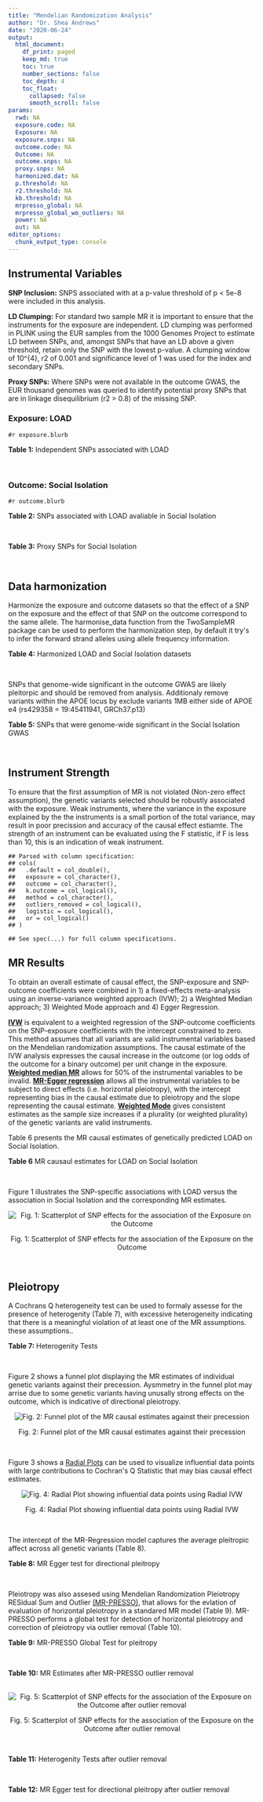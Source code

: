 ```yaml
---
title: "Mendelian Randomization Analysis"
author: "Dr. Shea Andrews"
date: "2020-06-24"
output:
  html_document:
    df_print: paged
    keep_md: true
    toc: true
    number_sections: false
    toc_depth: 4
    toc_float:
      collapsed: false
      smooth_scroll: false
params:
  rwd: NA
  exposure.code: NA
  Exposure: NA
  exposure.snps: NA
  outcome.code: NA
  Outcome: NA
  outcome.snps: NA
  proxy.snps: NA
  harmonized.dat: NA
  p.threshold: NA
  r2.threshold: NA
  kb.threshold: NA
  mrpresso_global: NA
  mrpresso_global_wo_outliers: NA
  power: NA
  out: NA
editor_options:
  chunk_output_type: console
---
```







## Instrumental Variables
**SNP Inclusion:** SNPS associated with at a p-value threshold of p < 5e-8 were included in this analysis.
<br>

**LD Clumping:** For standard two sample MR it is important to ensure that the instruments for the exposure are independent. LD clumping was performed in PLINK using the EUR samples from the 1000 Genomes Project to estimate LD between SNPs, and, amongst SNPs that have an LD above a given threshold, retain only the SNP with the lowest p-value. A clumping window of 10^{4}, r2 of 0.001 and significance level of 1 was used for the index and secondary SNPs.
<br>

**Proxy SNPs:** Where SNPs were not available in the outcome GWAS, the EUR thousand genomes was queried to identify potential proxy SNPs that are in linkage disequilibrium (r2 > 0.8) of the missing SNP.
<br>

### Exposure: LOAD
`#r exposure.blurb`
<br>

**Table 1:** Independent SNPs associated with LOAD
<div data-pagedtable="false">
  <script data-pagedtable-source type="application/json">
{"columns":[{"label":["SNP"],"name":[1],"type":["chr"],"align":["left"]},{"label":["CHROM"],"name":[2],"type":["dbl"],"align":["right"]},{"label":["POS"],"name":[3],"type":["dbl"],"align":["right"]},{"label":["REF"],"name":[4],"type":["chr"],"align":["left"]},{"label":["ALT"],"name":[5],"type":["chr"],"align":["left"]},{"label":["AF"],"name":[6],"type":["dbl"],"align":["right"]},{"label":["BETA"],"name":[7],"type":["dbl"],"align":["right"]},{"label":["SE"],"name":[8],"type":["dbl"],"align":["right"]},{"label":["Z"],"name":[9],"type":["dbl"],"align":["right"]},{"label":["P"],"name":[10],"type":["dbl"],"align":["right"]},{"label":["N"],"name":[11],"type":["dbl"],"align":["right"]},{"label":["TRAIT"],"name":[12],"type":["chr"],"align":["left"]}],"data":[{"1":"rs679515","2":"1","3":"207750568","4":"T","5":"C","6":"0.8126","7":"-0.1508","8":"0.0183","9":"-8.240440","10":"1.555000e-16","11":"63926","12":"LOAD"},{"1":"rs6733839","2":"2","3":"127892810","4":"C","5":"T","6":"0.4067","7":"0.1693","8":"0.0154","9":"10.993506","10":"4.022000e-28","11":"63926","12":"LOAD"},{"1":"rs34665982","2":"6","3":"32560306","4":"T","5":"C","6":"0.5213","7":"-0.0967","8":"0.0166","9":"-5.825300","10":"5.798000e-09","11":"63926","12":"LOAD"},{"1":"rs114812713","2":"6","3":"41034000","4":"G","5":"C","6":"0.0301","7":"0.2980","8":"0.0431","9":"6.914153","10":"4.467000e-12","11":"63926","12":"LOAD"},{"1":"rs1385742","2":"6","3":"47595155","4":"A","5":"T","6":"0.6344","7":"-0.0876","8":"0.0157","9":"-5.579620","10":"2.232000e-08","11":"63926","12":"LOAD"},{"1":"rs11767557","2":"7","3":"143109139","4":"T","5":"C","6":"0.1968","7":"-0.1028","8":"0.0182","9":"-5.648350","10":"1.561000e-08","11":"63926","12":"LOAD"},{"1":"rs73223431","2":"8","3":"27219987","4":"C","5":"T","6":"0.3669","7":"0.0936","8":"0.0153","9":"6.117647","10":"8.342000e-10","11":"63926","12":"LOAD"},{"1":"rs867230","2":"8","3":"27468503","4":"C","5":"A","6":"0.6029","7":"0.1333","8":"0.0158","9":"8.436709","10":"3.492000e-17","11":"63926","12":"LOAD"},{"1":"rs12416487","2":"10","3":"11721057","4":"A","5":"T","6":"0.6519","7":"0.0850","8":"0.0154","9":"5.519480","10":"3.417000e-08","11":"63926","12":"LOAD"},{"1":"rs3740688","2":"11","3":"47380340","4":"G","5":"T","6":"0.5524","7":"0.0935","8":"0.0144","9":"6.493056","10":"9.702000e-11","11":"63926","12":"LOAD"},{"1":"rs1582763","2":"11","3":"60021948","4":"G","5":"A","6":"0.3729","7":"-0.1232","8":"0.0149","9":"-8.268456","10":"1.186000e-16","11":"63926","12":"LOAD"},{"1":"rs3851179","2":"11","3":"85868640","4":"T","5":"C","6":"0.6410","7":"0.1198","8":"0.0148","9":"8.094590","10":"5.809000e-16","11":"63926","12":"LOAD"},{"1":"rs11218343","2":"11","3":"121435587","4":"T","5":"C","6":"0.0401","7":"-0.2053","8":"0.0369","9":"-5.563690","10":"2.633000e-08","11":"63926","12":"LOAD"},{"1":"rs12590654","2":"14","3":"92938855","4":"G","5":"A","6":"0.3353","7":"-0.0906","8":"0.0157","9":"-5.770701","10":"8.729000e-09","11":"63926","12":"LOAD"},{"1":"rs12151021","2":"19","3":"1050874","4":"A","5":"G","6":"0.6753","7":"-0.1071","8":"0.0169","9":"-6.337280","10":"2.562000e-10","11":"63926","12":"LOAD"},{"1":"rs111358663","2":"19","3":"45196958","4":"T","5":"A","6":"0.0111","7":"-0.5369","8":"0.0795","9":"-6.753459","10":"1.436000e-11","11":"63926","12":"LOAD"},{"1":"rs4803765","2":"19","3":"45358448","4":"C","5":"T","6":"0.0243","7":"0.7165","8":"0.0610","9":"11.745902","10":"7.131000e-32","11":"63926","12":"LOAD"},{"1":"rs12972156","2":"19","3":"45387459","4":"C","5":"G","6":"0.2027","7":"0.9653","8":"0.0189","9":"51.074100","10":"2.225074e-308","11":"63926","12":"LOAD"},{"1":"rs117310449","2":"19","3":"45393516","4":"C","5":"T","6":"0.0130","7":"0.9879","8":"0.0691","9":"14.296671","10":"2.275000e-46","11":"63926","12":"LOAD"},{"1":"rs73033507","2":"19","3":"45431403","4":"C","5":"T","6":"0.0239","7":"-0.3620","8":"0.0657","9":"-5.509893","10":"3.646000e-08","11":"63926","12":"LOAD"},{"1":"rs114533385","2":"19","3":"45436753","4":"C","5":"T","6":"0.0210","7":"0.8281","8":"0.0661","9":"12.527988","10":"5.434000e-36","11":"63926","12":"LOAD"},{"1":"rs139995984","2":"19","3":"45574482","4":"G","5":"C","6":"0.0155","7":"-0.5343","8":"0.0879","9":"-6.078498","10":"1.192000e-09","11":"63926","12":"LOAD"}],"options":{"columns":{"min":{},"max":[10]},"rows":{"min":[10],"max":[10]},"pages":{}}}
  </script>
</div>
<br>

### Outcome: Social Isolation
`#r outcome.blurb`
<br>

**Table 2:** SNPs associated with LOAD avaliable in Social Isolation
<div data-pagedtable="false">
  <script data-pagedtable-source type="application/json">
{"columns":[{"label":["SNP"],"name":[1],"type":["chr"],"align":["left"]},{"label":["CHROM"],"name":[2],"type":["dbl"],"align":["right"]},{"label":["POS"],"name":[3],"type":["dbl"],"align":["right"]},{"label":["REF"],"name":[4],"type":["chr"],"align":["left"]},{"label":["ALT"],"name":[5],"type":["chr"],"align":["left"]},{"label":["AF"],"name":[6],"type":["dbl"],"align":["right"]},{"label":["BETA"],"name":[7],"type":["dbl"],"align":["right"]},{"label":["SE"],"name":[8],"type":["dbl"],"align":["right"]},{"label":["Z"],"name":[9],"type":["dbl"],"align":["right"]},{"label":["P"],"name":[10],"type":["dbl"],"align":["right"]},{"label":["N"],"name":[11],"type":["dbl"],"align":["right"]},{"label":["TRAIT"],"name":[12],"type":["chr"],"align":["left"]}],"data":[{"1":"rs679515","2":"1","3":"207750568","4":"T","5":"C","6":"0.822636","7":"-0.00027548","8":"0.00268141","9":"-0.102738","10":"0.91817077","11":"452302","12":"Social_Isolation"},{"1":"rs6733839","2":"2","3":"127892810","4":"C","5":"T","6":"0.391079","7":"0.00096754","8":"0.00209888","9":"0.460981","10":"0.64481208","11":"452302","12":"Social_Isolation"},{"1":"rs34665982","2":"NA","3":"NA","4":"NA","5":"NA","6":"NA","7":"NA","8":"NA","9":"NA","10":"NA","11":"NA","12":"NA"},{"1":"rs114812713","2":"6","3":"41034000","4":"G","5":"C","6":"0.026600","7":"-0.00657729","8":"0.00636523","9":"-1.033320","10":"0.30145621","11":"452302","12":"Social_Isolation"},{"1":"rs1385742","2":"6","3":"47595155","4":"A","5":"T","6":"0.646838","7":"-0.00240520","8":"0.00214297","9":"-1.122370","10":"0.26170657","11":"452302","12":"Social_Isolation"},{"1":"rs11767557","2":"7","3":"143109139","4":"T","5":"C","6":"0.213882","7":"0.00243225","8":"0.00249787","9":"0.973730","10":"0.33019068","11":"452302","12":"Social_Isolation"},{"1":"rs73223431","2":"8","3":"27219987","4":"C","5":"T","6":"0.366301","7":"-0.00062303","8":"0.00212589","9":"-0.293068","10":"0.76947052","11":"452302","12":"Social_Isolation"},{"1":"rs867230","2":"8","3":"27468503","4":"C","5":"A","6":"0.586984","7":"-0.00261719","8":"0.00208019","9":"-1.258150","10":"0.20833906","11":"452302","12":"Social_Isolation"},{"1":"rs12416487","2":"10","3":"11721057","4":"A","5":"T","6":"0.656695","7":"-0.00343914","8":"0.00215714","9":"-1.594300","10":"0.11086794","11":"452302","12":"Social_Isolation"},{"1":"rs3740688","2":"11","3":"47380340","4":"G","5":"T","6":"0.544818","7":"0.00804757","8":"0.00205675","9":"3.912750","10":"0.00009125","11":"452302","12":"Social_Isolation"},{"1":"rs1582763","2":"11","3":"60021948","4":"G","5":"A","6":"0.380114","7":"0.00078686","8":"0.00211002","9":"0.372915","10":"0.70921192","11":"452302","12":"Social_Isolation"},{"1":"rs3851179","2":"11","3":"85868640","4":"T","5":"C","6":"0.628764","7":"-0.00204719","8":"0.00211998","9":"-0.965666","10":"0.33421118","11":"452302","12":"Social_Isolation"},{"1":"rs11218343","2":"11","3":"121435587","4":"T","5":"C","6":"0.037070","7":"0.00173279","8":"0.00542115","9":"0.319635","10":"0.74924518","11":"452302","12":"Social_Isolation"},{"1":"rs12590654","2":"14","3":"92938855","4":"G","5":"A","6":"0.339776","7":"-0.00223486","8":"0.00216251","9":"-1.033460","10":"0.30138992","11":"452302","12":"Social_Isolation"},{"1":"rs12151021","2":"19","3":"1050874","4":"A","5":"G","6":"0.674199","7":"0.00318801","8":"0.00218540","9":"1.458780","10":"0.14462556","11":"452302","12":"Social_Isolation"},{"1":"rs111358663","2":"19","3":"45196958","4":"T","5":"A","6":"0.015690","7":"0.01316460","8":"0.00824182","9":"1.597290","10":"0.11020160","11":"452302","12":"Social_Isolation"},{"1":"rs4803765","2":"NA","3":"NA","4":"NA","5":"NA","6":"NA","7":"NA","8":"NA","9":"NA","10":"NA","11":"NA","12":"NA"},{"1":"rs12972156","2":"19","3":"45387459","4":"C","5":"G","6":"0.148476","7":"0.00115936","8":"0.00288054","9":"0.402481","10":"0.68733025","11":"452302","12":"Social_Isolation"},{"1":"rs117310449","2":"19","3":"45393516","4":"C","5":"T","6":"0.012059","7":"0.00663367","8":"0.00938381","9":"0.706927","10":"0.47961166","11":"452302","12":"Social_Isolation"},{"1":"rs73033507","2":"19","3":"45431403","4":"C","5":"T","6":"0.038443","7":"-0.01303930","8":"0.00532726","9":"-2.447650","10":"0.01437922","11":"452302","12":"Social_Isolation"},{"1":"rs114533385","2":"19","3":"45436753","4":"C","5":"T","6":"0.011168","7":"0.00460969","8":"0.00974656","9":"0.472956","10":"0.63624466","11":"452302","12":"Social_Isolation"},{"1":"rs139995984","2":"19","3":"45574482","4":"G","5":"C","6":"0.013403","7":"0.00382230","8":"0.00890696","9":"0.429136","10":"0.66782432","11":"452302","12":"Social_Isolation"}],"options":{"columns":{"min":{},"max":[10]},"rows":{"min":[10],"max":[10]},"pages":{}}}
  </script>
</div>
<br>

**Table 3:** Proxy SNPs for Social Isolation
<div data-pagedtable="false">
  <script data-pagedtable-source type="application/json">
{"columns":[{"label":["proxy.outcome"],"name":[1],"type":["lgl"],"align":["right"]},{"label":["target_snp"],"name":[2],"type":["chr"],"align":["left"]},{"label":["proxy_snp"],"name":[3],"type":["lgl"],"align":["right"]},{"label":["ld.r2"],"name":[4],"type":["lgl"],"align":["right"]},{"label":["Dprime"],"name":[5],"type":["lgl"],"align":["right"]},{"label":["ref.proxy"],"name":[6],"type":["lgl"],"align":["right"]},{"label":["alt.proxy"],"name":[7],"type":["lgl"],"align":["right"]},{"label":["CHROM"],"name":[8],"type":["lgl"],"align":["right"]},{"label":["POS"],"name":[9],"type":["lgl"],"align":["right"]},{"label":["ALT.proxy"],"name":[10],"type":["lgl"],"align":["right"]},{"label":["REF.proxy"],"name":[11],"type":["lgl"],"align":["right"]},{"label":["AF"],"name":[12],"type":["lgl"],"align":["right"]},{"label":["BETA"],"name":[13],"type":["lgl"],"align":["right"]},{"label":["SE"],"name":[14],"type":["lgl"],"align":["right"]},{"label":["P"],"name":[15],"type":["lgl"],"align":["right"]},{"label":["N"],"name":[16],"type":["lgl"],"align":["right"]},{"label":["ref"],"name":[17],"type":["lgl"],"align":["right"]},{"label":["alt"],"name":[18],"type":["lgl"],"align":["right"]},{"label":["ALT"],"name":[19],"type":["lgl"],"align":["right"]},{"label":["REF"],"name":[20],"type":["lgl"],"align":["right"]},{"label":["PHASE"],"name":[21],"type":["lgl"],"align":["right"]}],"data":[{"1":"NA","2":"rs34665982","3":"NA","4":"NA","5":"NA","6":"NA","7":"NA","8":"NA","9":"NA","10":"NA","11":"NA","12":"NA","13":"NA","14":"NA","15":"NA","16":"NA","17":"NA","18":"NA","19":"NA","20":"NA","21":"NA"},{"1":"NA","2":"rs4803765","3":"NA","4":"NA","5":"NA","6":"NA","7":"NA","8":"NA","9":"NA","10":"NA","11":"NA","12":"NA","13":"NA","14":"NA","15":"NA","16":"NA","17":"NA","18":"NA","19":"NA","20":"NA","21":"NA"}],"options":{"columns":{"min":{},"max":[10]},"rows":{"min":[10],"max":[10]},"pages":{}}}
  </script>
</div>
<br>

## Data harmonization
Harmonize the exposure and outcome datasets so that the effect of a SNP on the exposure and the effect of that SNP on the outcome correspond to the same allele. The harmonise_data function from the TwoSampleMR package can be used to perform the harmonization step, by default it try's to infer the forward strand alleles using allele frequency information.
<br>

**Table 4:** Harmonized LOAD and Social Isolation datasets
<div data-pagedtable="false">
  <script data-pagedtable-source type="application/json">
{"columns":[{"label":["SNP"],"name":[1],"type":["chr"],"align":["left"]},{"label":["effect_allele.exposure"],"name":[2],"type":["chr"],"align":["left"]},{"label":["other_allele.exposure"],"name":[3],"type":["chr"],"align":["left"]},{"label":["effect_allele.outcome"],"name":[4],"type":["chr"],"align":["left"]},{"label":["other_allele.outcome"],"name":[5],"type":["chr"],"align":["left"]},{"label":["beta.exposure"],"name":[6],"type":["dbl"],"align":["right"]},{"label":["beta.outcome"],"name":[7],"type":["dbl"],"align":["right"]},{"label":["eaf.exposure"],"name":[8],"type":["dbl"],"align":["right"]},{"label":["eaf.outcome"],"name":[9],"type":["dbl"],"align":["right"]},{"label":["remove"],"name":[10],"type":["lgl"],"align":["right"]},{"label":["palindromic"],"name":[11],"type":["lgl"],"align":["right"]},{"label":["ambiguous"],"name":[12],"type":["lgl"],"align":["right"]},{"label":["id.outcome"],"name":[13],"type":["chr"],"align":["left"]},{"label":["chr.outcome"],"name":[14],"type":["dbl"],"align":["right"]},{"label":["pos.outcome"],"name":[15],"type":["dbl"],"align":["right"]},{"label":["se.outcome"],"name":[16],"type":["dbl"],"align":["right"]},{"label":["z.outcome"],"name":[17],"type":["dbl"],"align":["right"]},{"label":["pval.outcome"],"name":[18],"type":["dbl"],"align":["right"]},{"label":["samplesize.outcome"],"name":[19],"type":["dbl"],"align":["right"]},{"label":["outcome"],"name":[20],"type":["chr"],"align":["left"]},{"label":["mr_keep.outcome"],"name":[21],"type":["lgl"],"align":["right"]},{"label":["pval_origin.outcome"],"name":[22],"type":["chr"],"align":["left"]},{"label":["chr.exposure"],"name":[23],"type":["dbl"],"align":["right"]},{"label":["pos.exposure"],"name":[24],"type":["dbl"],"align":["right"]},{"label":["se.exposure"],"name":[25],"type":["dbl"],"align":["right"]},{"label":["z.exposure"],"name":[26],"type":["dbl"],"align":["right"]},{"label":["pval.exposure"],"name":[27],"type":["dbl"],"align":["right"]},{"label":["samplesize.exposure"],"name":[28],"type":["dbl"],"align":["right"]},{"label":["exposure"],"name":[29],"type":["chr"],"align":["left"]},{"label":["mr_keep.exposure"],"name":[30],"type":["lgl"],"align":["right"]},{"label":["pval_origin.exposure"],"name":[31],"type":["chr"],"align":["left"]},{"label":["id.exposure"],"name":[32],"type":["chr"],"align":["left"]},{"label":["action"],"name":[33],"type":["dbl"],"align":["right"]},{"label":["mr_keep"],"name":[34],"type":["lgl"],"align":["right"]},{"label":["pleitropy_keep"],"name":[35],"type":["lgl"],"align":["right"]},{"label":["pt"],"name":[36],"type":["dbl"],"align":["right"]},{"label":["mrpresso_RSSobs"],"name":[37],"type":["dbl"],"align":["right"]},{"label":["mrpresso_pval"],"name":[38],"type":["chr"],"align":["left"]},{"label":["mrpresso_keep"],"name":[39],"type":["lgl"],"align":["right"]}],"data":[{"1":"rs111358663","2":"A","3":"T","4":"A","5":"T","6":"-0.5369","7":"0.01316460","8":"0.0111","9":"0.015690","10":"FALSE","11":"TRUE","12":"FALSE","13":"eopwDm","14":"19","15":"45196958","16":"0.00824182","17":"1.597290","18":"0.11020160","19":"452302","20":"Day2018sociso","21":"TRUE","22":"reported","23":"19","24":"45196958","25":"0.0795","26":"-6.753459","27":"1.436e-11","28":"63926","29":"Kunkle2019load","30":"TRUE","31":"reported","32":"5FK6FN","33":"2","34":"TRUE","35":"FALSE","36":"5e-08","37":"NA","38":"NA","39":"NA"},{"1":"rs11218343","2":"C","3":"T","4":"C","5":"T","6":"-0.2053","7":"0.00173279","8":"0.0401","9":"0.037070","10":"FALSE","11":"FALSE","12":"FALSE","13":"eopwDm","14":"11","15":"121435587","16":"0.00542115","17":"0.319635","18":"0.74924518","19":"452302","20":"Day2018sociso","21":"TRUE","22":"reported","23":"11","24":"121435587","25":"0.0369","26":"-5.563690","27":"2.633e-08","28":"63926","29":"Kunkle2019load","30":"TRUE","31":"reported","32":"5FK6FN","33":"2","34":"TRUE","35":"TRUE","36":"5e-08","37":"1.580035e-06","38":"1","39":"TRUE"},{"1":"rs114533385","2":"T","3":"C","4":"T","5":"C","6":"0.8281","7":"0.00460969","8":"0.0210","9":"0.011168","10":"FALSE","11":"FALSE","12":"FALSE","13":"eopwDm","14":"19","15":"45436753","16":"0.00974656","17":"0.472956","18":"0.63624466","19":"452302","20":"Day2018sociso","21":"TRUE","22":"reported","23":"19","24":"45436753","25":"0.0661","26":"12.527988","27":"5.434e-36","28":"63926","29":"Kunkle2019load","30":"TRUE","31":"reported","32":"5FK6FN","33":"2","34":"TRUE","35":"FALSE","36":"5e-08","37":"NA","38":"NA","39":"NA"},{"1":"rs114812713","2":"C","3":"G","4":"C","5":"G","6":"0.2980","7":"-0.00657729","8":"0.0301","9":"0.026600","10":"FALSE","11":"TRUE","12":"FALSE","13":"eopwDm","14":"6","15":"41034000","16":"0.00636523","17":"-1.033320","18":"0.30145621","19":"452302","20":"Day2018sociso","21":"TRUE","22":"reported","23":"6","24":"41034000","25":"0.0431","26":"6.914153","27":"4.467e-12","28":"63926","29":"Kunkle2019load","30":"TRUE","31":"reported","32":"5FK6FN","33":"2","34":"TRUE","35":"TRUE","36":"5e-08","37":"3.821029e-05","38":"1","39":"TRUE"},{"1":"rs117310449","2":"T","3":"C","4":"T","5":"C","6":"0.9879","7":"0.00663367","8":"0.0130","9":"0.012059","10":"FALSE","11":"FALSE","12":"FALSE","13":"eopwDm","14":"19","15":"45393516","16":"0.00938381","17":"0.706927","18":"0.47961166","19":"452302","20":"Day2018sociso","21":"TRUE","22":"reported","23":"19","24":"45393516","25":"0.0691","26":"14.296671","27":"2.275e-46","28":"63926","29":"Kunkle2019load","30":"TRUE","31":"reported","32":"5FK6FN","33":"2","34":"TRUE","35":"FALSE","36":"5e-08","37":"NA","38":"NA","39":"NA"},{"1":"rs11767557","2":"C","3":"T","4":"C","5":"T","6":"-0.1028","7":"0.00243225","8":"0.1968","9":"0.213882","10":"FALSE","11":"FALSE","12":"FALSE","13":"eopwDm","14":"7","15":"143109139","16":"0.00249787","17":"0.973730","18":"0.33019068","19":"452302","20":"Day2018sociso","21":"TRUE","22":"reported","23":"7","24":"143109139","25":"0.0182","26":"-5.648350","27":"1.561e-08","28":"63926","29":"Kunkle2019load","30":"TRUE","31":"reported","32":"5FK6FN","33":"2","34":"TRUE","35":"TRUE","36":"5e-08","37":"5.168811e-06","38":"1","39":"TRUE"},{"1":"rs12151021","2":"G","3":"A","4":"G","5":"A","6":"-0.1071","7":"0.00318801","8":"0.6753","9":"0.674199","10":"FALSE","11":"FALSE","12":"FALSE","13":"eopwDm","14":"19","15":"1050874","16":"0.00218540","17":"1.458780","18":"0.14462556","19":"452302","20":"Day2018sociso","21":"TRUE","22":"reported","23":"19","24":"1050874","25":"0.0169","26":"-6.337280","27":"2.562e-10","28":"63926","29":"Kunkle2019load","30":"TRUE","31":"reported","32":"5FK6FN","33":"2","34":"TRUE","35":"TRUE","36":"5e-08","37":"9.711087e-06","38":"1","39":"TRUE"},{"1":"rs12416487","2":"T","3":"A","4":"T","5":"A","6":"0.0850","7":"-0.00343914","8":"0.6519","9":"0.656695","10":"FALSE","11":"TRUE","12":"FALSE","13":"eopwDm","14":"10","15":"11721057","16":"0.00215714","17":"-1.594300","18":"0.11086794","19":"452302","20":"Day2018sociso","21":"TRUE","22":"reported","23":"10","24":"11721057","25":"0.0154","26":"5.519480","27":"3.417e-08","28":"63926","29":"Kunkle2019load","30":"TRUE","31":"reported","32":"5FK6FN","33":"2","34":"TRUE","35":"TRUE","36":"5e-08","37":"1.130856e-05","38":"1","39":"TRUE"},{"1":"rs12590654","2":"A","3":"G","4":"A","5":"G","6":"-0.0906","7":"-0.00223486","8":"0.3353","9":"0.339776","10":"FALSE","11":"FALSE","12":"FALSE","13":"eopwDm","14":"14","15":"92938855","16":"0.00216251","17":"-1.033460","18":"0.30138992","19":"452302","20":"Day2018sociso","21":"TRUE","22":"reported","23":"14","24":"92938855","25":"0.0157","26":"-5.770701","27":"8.729e-09","28":"63926","29":"Kunkle2019load","30":"TRUE","31":"reported","32":"5FK6FN","33":"2","34":"TRUE","35":"TRUE","36":"5e-08","37":"6.701985e-06","38":"1","39":"TRUE"},{"1":"rs12972156","2":"G","3":"C","4":"G","5":"C","6":"0.9653","7":"0.00115936","8":"0.2027","9":"0.148476","10":"FALSE","11":"TRUE","12":"FALSE","13":"eopwDm","14":"19","15":"45387459","16":"0.00288054","17":"0.402481","18":"0.68733025","19":"452302","20":"Day2018sociso","21":"TRUE","22":"reported","23":"19","24":"45387459","25":"0.0189","26":"51.074100","27":"1.000e-200","28":"63926","29":"Kunkle2019load","30":"TRUE","31":"reported","32":"5FK6FN","33":"2","34":"TRUE","35":"FALSE","36":"5e-08","37":"NA","38":"NA","39":"NA"},{"1":"rs1385742","2":"T","3":"A","4":"T","5":"A","6":"-0.0876","7":"-0.00240520","8":"0.6344","9":"0.646838","10":"FALSE","11":"TRUE","12":"FALSE","13":"eopwDm","14":"6","15":"47595155","16":"0.00214297","17":"-1.122370","18":"0.26170657","19":"452302","20":"Day2018sociso","21":"TRUE","22":"reported","23":"6","24":"47595155","25":"0.0157","26":"-5.579620","27":"2.232e-08","28":"63926","29":"Kunkle2019load","30":"TRUE","31":"reported","32":"5FK6FN","33":"2","34":"TRUE","35":"TRUE","36":"5e-08","37":"7.579079e-06","38":"1","39":"TRUE"},{"1":"rs139995984","2":"C","3":"G","4":"C","5":"G","6":"-0.5343","7":"0.00382230","8":"0.0155","9":"0.013403","10":"FALSE","11":"TRUE","12":"FALSE","13":"eopwDm","14":"19","15":"45574482","16":"0.00890696","17":"0.429136","18":"0.66782432","19":"452302","20":"Day2018sociso","21":"TRUE","22":"reported","23":"19","24":"45574482","25":"0.0879","26":"-6.078498","27":"1.192e-09","28":"63926","29":"Kunkle2019load","30":"TRUE","31":"reported","32":"5FK6FN","33":"2","34":"TRUE","35":"FALSE","36":"5e-08","37":"NA","38":"NA","39":"NA"},{"1":"rs1582763","2":"A","3":"G","4":"A","5":"G","6":"-0.1232","7":"0.00078686","8":"0.3729","9":"0.380114","10":"FALSE","11":"FALSE","12":"FALSE","13":"eopwDm","14":"11","15":"60021948","16":"0.00211002","17":"0.372915","18":"0.70921192","19":"452302","20":"Day2018sociso","21":"TRUE","22":"reported","23":"11","24":"60021948","25":"0.0149","26":"-8.268456","27":"1.186e-16","28":"63926","29":"Kunkle2019load","30":"TRUE","31":"reported","32":"5FK6FN","33":"2","34":"TRUE","35":"TRUE","36":"5e-08","37":"2.703643e-07","38":"1","39":"TRUE"},{"1":"rs3740688","2":"T","3":"G","4":"T","5":"G","6":"0.0935","7":"0.00804757","8":"0.5524","9":"0.544818","10":"FALSE","11":"FALSE","12":"FALSE","13":"eopwDm","14":"11","15":"47380340","16":"0.00205675","17":"3.912750","18":"0.00009125","19":"452302","20":"Day2018sociso","21":"TRUE","22":"reported","23":"11","24":"47380340","25":"0.0144","26":"6.493056","27":"9.702e-11","28":"63926","29":"Kunkle2019load","30":"TRUE","31":"reported","32":"5FK6FN","33":"2","34":"TRUE","35":"TRUE","36":"5e-08","37":"7.700845e-05","38":"<0.014","39":"FALSE"},{"1":"rs3851179","2":"C","3":"T","4":"C","5":"T","6":"0.1198","7":"-0.00204719","8":"0.6410","9":"0.628764","10":"FALSE","11":"FALSE","12":"FALSE","13":"eopwDm","14":"11","15":"85868640","16":"0.00211998","17":"-0.965666","18":"0.33421118","19":"452302","20":"Day2018sociso","21":"TRUE","22":"reported","23":"11","24":"85868640","25":"0.0148","26":"8.094590","27":"5.809e-16","28":"63926","29":"Kunkle2019load","30":"TRUE","31":"reported","32":"5FK6FN","33":"2","34":"TRUE","35":"TRUE","36":"5e-08","37":"3.629960e-06","38":"1","39":"TRUE"},{"1":"rs6733839","2":"T","3":"C","4":"T","5":"C","6":"0.1693","7":"0.00096754","8":"0.4067","9":"0.391079","10":"FALSE","11":"FALSE","12":"FALSE","13":"eopwDm","14":"2","15":"127892810","16":"0.00209888","17":"0.460981","18":"0.64481208","19":"452302","20":"Day2018sociso","21":"TRUE","22":"reported","23":"2","24":"127892810","25":"0.0154","26":"10.993506","27":"4.022e-28","28":"63926","29":"Kunkle2019load","30":"TRUE","31":"reported","32":"5FK6FN","33":"2","34":"TRUE","35":"TRUE","36":"5e-08","37":"2.882826e-06","38":"1","39":"TRUE"},{"1":"rs679515","2":"C","3":"T","4":"C","5":"T","6":"-0.1508","7":"-0.00027548","8":"0.8126","9":"0.822636","10":"FALSE","11":"FALSE","12":"FALSE","13":"eopwDm","14":"1","15":"207750568","16":"0.00268141","17":"-0.102738","18":"0.91817077","19":"452302","20":"Day2018sociso","21":"TRUE","22":"reported","23":"1","24":"207750568","25":"0.0183","26":"-8.240440","27":"1.555e-16","28":"63926","29":"Kunkle2019load","30":"TRUE","31":"reported","32":"5FK6FN","33":"2","34":"TRUE","35":"TRUE","36":"5e-08","37":"5.216863e-07","38":"1","39":"TRUE"},{"1":"rs73033507","2":"T","3":"C","4":"T","5":"C","6":"-0.3620","7":"-0.01303930","8":"0.0239","9":"0.038443","10":"FALSE","11":"FALSE","12":"FALSE","13":"eopwDm","14":"19","15":"45431403","16":"0.00532726","17":"-2.447650","18":"0.01437922","19":"452302","20":"Day2018sociso","21":"TRUE","22":"reported","23":"19","24":"45431403","25":"0.0657","26":"-5.509893","27":"3.646e-08","28":"63926","29":"Kunkle2019load","30":"TRUE","31":"reported","32":"5FK6FN","33":"2","34":"TRUE","35":"FALSE","36":"5e-08","37":"NA","38":"NA","39":"NA"},{"1":"rs73223431","2":"T","3":"C","4":"T","5":"C","6":"0.0936","7":"-0.00062303","8":"0.3669","9":"0.366301","10":"FALSE","11":"FALSE","12":"FALSE","13":"eopwDm","14":"8","15":"27219987","16":"0.00212589","17":"-0.293068","18":"0.76947052","19":"452302","20":"Day2018sociso","21":"TRUE","22":"reported","23":"8","24":"27219987","25":"0.0153","26":"6.117647","27":"8.342e-10","28":"63926","29":"Kunkle2019load","30":"TRUE","31":"reported","32":"5FK6FN","33":"2","34":"TRUE","35":"TRUE","36":"5e-08","37":"1.641225e-07","38":"1","39":"TRUE"},{"1":"rs867230","2":"A","3":"C","4":"A","5":"C","6":"0.1333","7":"-0.00261719","8":"0.6029","9":"0.586984","10":"FALSE","11":"FALSE","12":"FALSE","13":"eopwDm","14":"8","15":"27468503","16":"0.00208019","17":"-1.258150","18":"0.20833906","19":"452302","20":"Day2018sociso","21":"TRUE","22":"reported","23":"8","24":"27468503","25":"0.0158","26":"8.436709","27":"3.492e-17","28":"63926","29":"Kunkle2019load","30":"TRUE","31":"reported","32":"5FK6FN","33":"2","34":"TRUE","35":"TRUE","36":"5e-08","37":"6.554574e-06","38":"1","39":"TRUE"}],"options":{"columns":{"min":{},"max":[10]},"rows":{"min":[10],"max":[10]},"pages":{}}}
  </script>
</div>
<br>

SNPs that genome-wide significant in the outcome GWAS are likely pleitorpic and should be removed from analysis. Additionaly remove variants within the APOE locus by exclude variants 1MB either side of APOE e4 (rs429358 = 19:45411941, GRCh37.p13)
<br>


**Table 5:** SNPs that were genome-wide significant in the Social Isolation GWAS
<div data-pagedtable="false">
  <script data-pagedtable-source type="application/json">
{"columns":[{"label":["SNP"],"name":[1],"type":["chr"],"align":["left"]},{"label":["chr.outcome"],"name":[2],"type":["dbl"],"align":["right"]},{"label":["pos.outcome"],"name":[3],"type":["dbl"],"align":["right"]},{"label":["pval.exposure"],"name":[4],"type":["dbl"],"align":["right"]},{"label":["pval.outcome"],"name":[5],"type":["dbl"],"align":["right"]}],"data":[{"1":"rs111358663","2":"19","3":"45196958","4":"1.436e-11","5":"0.11020160"},{"1":"rs114533385","2":"19","3":"45436753","4":"5.434e-36","5":"0.63624466"},{"1":"rs117310449","2":"19","3":"45393516","4":"2.275e-46","5":"0.47961166"},{"1":"rs12972156","2":"19","3":"45387459","4":"1.000e-200","5":"0.68733025"},{"1":"rs139995984","2":"19","3":"45574482","4":"1.192e-09","5":"0.66782432"},{"1":"rs73033507","2":"19","3":"45431403","4":"3.646e-08","5":"0.01437922"}],"options":{"columns":{"min":{},"max":[10]},"rows":{"min":[10],"max":[10]},"pages":{}}}
  </script>
</div>
<br>


## Instrument Strength
To ensure that the first assumption of MR is not violated (Non-zero effect assumption), the genetic variants selected should be robustly associated with the exposure. Weak instruments, where the variance in the exposure explained by the the instruments is a small portion of the total variance, may result in poor precission and accuracy of the causal effect estiamte. The strength of an instrument can be evaluated using the F statistic, if F is less than 10, this is an indication of weak instrument.


```
## Parsed with column specification:
## cols(
##   .default = col_double(),
##   exposure = col_character(),
##   outcome = col_character(),
##   k.outcome = col_logical(),
##   method = col_character(),
##   outliers_removed = col_logical(),
##   logistic = col_logical(),
##   or = col_logical()
## )
```

```
## See spec(...) for full column specifications.
```

<div data-pagedtable="false">
  <script data-pagedtable-source type="application/json">
{"columns":[{"label":["outliers_removed"],"name":[1],"type":["lgl"],"align":["right"]},{"label":["pve.exposure"],"name":[2],"type":["dbl"],"align":["right"]},{"label":["F"],"name":[3],"type":["dbl"],"align":["right"]},{"label":["Alpha"],"name":[4],"type":["dbl"],"align":["right"]},{"label":["NCP"],"name":[5],"type":["dbl"],"align":["right"]},{"label":["Power"],"name":[6],"type":["dbl"],"align":["right"]}],"data":[{"1":"FALSE","2":"0.01119347","3":"51.67743","4":"0.05","5":"0.206465","6":"0.07396923"},{"1":"TRUE","2":"0.01054566","3":"52.39829","4":"0.05","5":"2.123630","6":"0.30790528"}],"options":{"columns":{"min":{},"max":[10]},"rows":{"min":[10],"max":[10]},"pages":{}}}
  </script>
</div>

##  MR Results
To obtain an overall estimate of causal effect, the SNP-exposure and SNP-outcome coefficients were combined in 1) a fixed-effects meta-analysis using an inverse-variance weighted approach (IVW); 2) a Weighted Median approach; 3) Weighted Mode approach and 4) Egger Regression.


[**IVW**](https://doi.org/10.1002/gepi.21758) is equivalent to a weighted regression of the SNP-outcome coefficients on the SNP-exposure coefficients with the intercept constrained to zero. This method assumes that all variants are valid instrumental variables based on the Mendelian randomization assumptions. The causal estimate of the IVW analysis expresses the causal increase in the outcome (or log odds of the outcome for a binary outcome) per unit change in the exposure. [**Weighted median MR**](https://doi.org/10.1002/gepi.21965) allows for 50% of the instrumental variables to be invalid. [**MR-Egger regression**](https://doi.org/10.1093/ije/dyw220) allows all the instrumental variables to be subject to direct effects (i.e. horizontal pleiotropy), with the intercept representing bias in the causal estimate due to pleiotropy and the slope representing the causal estimate. [**Weighted Mode**](https://doi.org/10.1093/ije/dyx102) gives consistent estimates as the sample size increases if a plurality (or weighted plurality) of the genetic variants are valid instruments.
<br>



Table 6 presents the MR causal estimates of genetically predicted LOAD on Social Isolation.
<br>

**Table 6** MR causaul estimates for LOAD on Social Isolation
<div data-pagedtable="false">
  <script data-pagedtable-source type="application/json">
{"columns":[{"label":["id.exposure"],"name":[1],"type":["chr"],"align":["left"]},{"label":["id.outcome"],"name":[2],"type":["chr"],"align":["left"]},{"label":["outcome"],"name":[3],"type":["fctr"],"align":["left"]},{"label":["exposure"],"name":[4],"type":["fctr"],"align":["left"]},{"label":["method"],"name":[5],"type":["fctr"],"align":["left"]},{"label":["nsnp"],"name":[6],"type":["int"],"align":["right"]},{"label":["b"],"name":[7],"type":["dbl"],"align":["right"]},{"label":["se"],"name":[8],"type":["dbl"],"align":["right"]},{"label":["pval"],"name":[9],"type":["dbl"],"align":["right"]}],"data":[{"1":"5FK6FN","2":"eopwDm","3":"Day2018sociso","4":"Kunkle2019load","5":"Inverse variance weighted (fixed effects)","6":"14","7":"-0.002554349","8":"0.005192893","9":"0.6227948"},{"1":"5FK6FN","2":"eopwDm","3":"Day2018sociso","4":"Kunkle2019load","5":"Weighted median","6":"14","7":"-0.006566191","8":"0.007396447","9":"0.3746755"},{"1":"5FK6FN","2":"eopwDm","3":"Day2018sociso","4":"Kunkle2019load","5":"Weighted mode","6":"14","7":"-0.010096539","8":"0.010033924","9":"0.3326629"},{"1":"5FK6FN","2":"eopwDm","3":"Day2018sociso","4":"Kunkle2019load","5":"MR Egger","6":"14","7":"-0.024495799","8":"0.027752829","9":"0.3947678"}],"options":{"columns":{"min":{},"max":[10]},"rows":{"min":[10],"max":[10]},"pages":{}}}
  </script>
</div>
<br>

Figure 1 illustrates the SNP-specific associations with LOAD versus the association in Social Isolation and the corresponding MR estimates.
<br>

<div class="figure" style="text-align: center">
<img src="/sc/arion/projects/LOAD/shea/Projects/MR_ADPhenome/results/MR_ADbidir/Kunkle2019load/Day2018sociso/Kunkle2019load_5e-8_Day2018sociso_MR_Analaysis_files/figure-html/scatter_plot-1.png" alt="Fig. 1: Scatterplot of SNP effects for the association of the Exposure on the Outcome"  />
<p class="caption">Fig. 1: Scatterplot of SNP effects for the association of the Exposure on the Outcome</p>
</div>
<br>


## Pleiotropy
A Cochrans Q heterogeneity test can be used to formaly assesse for the presence of heterogenity (Table 7), with excessive heterogeneity indicating that there is a meaningful violation of at least one of the MR assumptions.
these assumptions..
<br>

**Table 7:** Heterogenity Tests
<div data-pagedtable="false">
  <script data-pagedtable-source type="application/json">
{"columns":[{"label":["id.exposure"],"name":[1],"type":["chr"],"align":["left"]},{"label":["id.outcome"],"name":[2],"type":["chr"],"align":["left"]},{"label":["outcome"],"name":[3],"type":["fctr"],"align":["left"]},{"label":["exposure"],"name":[4],"type":["fctr"],"align":["left"]},{"label":["method"],"name":[5],"type":["fctr"],"align":["left"]},{"label":["Q"],"name":[6],"type":["dbl"],"align":["right"]},{"label":["Q_df"],"name":[7],"type":["dbl"],"align":["right"]},{"label":["Q_pval"],"name":[8],"type":["dbl"],"align":["right"]}],"data":[{"1":"5FK6FN","2":"eopwDm","3":"Day2018sociso","4":"Kunkle2019load","5":"MR Egger","6":"25.69969","7":"12","8":"0.01183396"},{"1":"5FK6FN","2":"eopwDm","3":"Day2018sociso","4":"Kunkle2019load","5":"Inverse variance weighted","6":"27.14683","7":"13","8":"0.01187745"}],"options":{"columns":{"min":{},"max":[10]},"rows":{"min":[10],"max":[10]},"pages":{}}}
  </script>
</div>
<br>

Figure 2 shows a funnel plot displaying the MR estimates of individual genetic variants against their precession. Aysmmetry in the funnel plot may arrise due to some genetic variants having unusally strong effects on the outcome, which is indicative of directional pleiotropy.
<br>

<div class="figure" style="text-align: center">
<img src="/sc/arion/projects/LOAD/shea/Projects/MR_ADPhenome/results/MR_ADbidir/Kunkle2019load/Day2018sociso/Kunkle2019load_5e-8_Day2018sociso_MR_Analaysis_files/figure-html/funnel_plot-1.png" alt="Fig. 2: Funnel plot of the MR causal estimates against their precession"  />
<p class="caption">Fig. 2: Funnel plot of the MR causal estimates against their precession</p>
</div>
<br>

Figure 3 shows a [Radial Plots](https://github.com/WSpiller/RadialMR) can be used to visualize influential data points with large contributions to Cochran's Q Statistic that may bias causal effect estimates.



<div class="figure" style="text-align: center">
<img src="/sc/arion/projects/LOAD/shea/Projects/MR_ADPhenome/results/MR_ADbidir/Kunkle2019load/Day2018sociso/Kunkle2019load_5e-8_Day2018sociso_MR_Analaysis_files/figure-html/Radial_Plot-1.png" alt="Fig. 4: Radial Plot showing influential data points using Radial IVW"  />
<p class="caption">Fig. 4: Radial Plot showing influential data points using Radial IVW</p>
</div>
<br>

The intercept of the MR-Regression model captures the average pleitropic affect across all genetic variants (Table 8).
<br>

**Table 8:** MR Egger test for directional pleitropy
<div data-pagedtable="false">
  <script data-pagedtable-source type="application/json">
{"columns":[{"label":["id.exposure"],"name":[1],"type":["chr"],"align":["left"]},{"label":["id.outcome"],"name":[2],"type":["chr"],"align":["left"]},{"label":["outcome"],"name":[3],"type":["fctr"],"align":["left"]},{"label":["exposure"],"name":[4],"type":["fctr"],"align":["left"]},{"label":["egger_intercept"],"name":[5],"type":["dbl"],"align":["right"]},{"label":["se"],"name":[6],"type":["dbl"],"align":["right"]},{"label":["pval"],"name":[7],"type":["dbl"],"align":["right"]}],"data":[{"1":"5FK6FN","2":"eopwDm","3":"Day2018sociso","4":"Kunkle2019load","5":"0.002736776","6":"0.003329328","7":"0.4270967"}],"options":{"columns":{"min":{},"max":[10]},"rows":{"min":[10],"max":[10]},"pages":{}}}
  </script>
</div>
<br>

Pleiotropy was also assesed using Mendelian Randomization Pleiotropy RESidual Sum and Outlier [(MR-PRESSO)](https://doi.org/10.1038/s41588-018-0099-7), that allows for the evlation of evaluation of horizontal pleiotropy in a standared MR model (Table 9). MR-PRESSO performs a global test for detection of horizontal pleiotropy and correction of pleiotropy via outlier removal (Table 10).
<br>

**Table 9:** MR-PRESSO Global Test for pleitropy
<div data-pagedtable="false">
  <script data-pagedtable-source type="application/json">
{"columns":[{"label":["id.exposure"],"name":[1],"type":["chr"],"align":["left"]},{"label":["id.outcome"],"name":[2],"type":["chr"],"align":["left"]},{"label":["outcome"],"name":[3],"type":["chr"],"align":["left"]},{"label":["exposure"],"name":[4],"type":["chr"],"align":["left"]},{"label":["pt"],"name":[5],"type":["dbl"],"align":["right"]},{"label":["outliers_removed"],"name":[6],"type":["lgl"],"align":["right"]},{"label":["n_outliers"],"name":[7],"type":["dbl"],"align":["right"]},{"label":["RSSobs"],"name":[8],"type":["dbl"],"align":["right"]},{"label":["pval"],"name":[9],"type":["dbl"],"align":["right"]}],"data":[{"1":"5FK6FN","2":"eopwDm","3":"Day2018sociso","4":"Kunkle2019load","5":"5e-08","6":"FALSE","7":"1","8":"30.72313","9":"0.012"}],"options":{"columns":{"min":{},"max":[10]},"rows":{"min":[10],"max":[10]},"pages":{}}}
  </script>
</div>
<br>


**Table 10:** MR Estimates after MR-PRESSO outlier removal
<div data-pagedtable="false">
  <script data-pagedtable-source type="application/json">
{"columns":[{"label":["id.exposure"],"name":[1],"type":["chr"],"align":["left"]},{"label":["id.outcome"],"name":[2],"type":["chr"],"align":["left"]},{"label":["outcome"],"name":[3],"type":["fctr"],"align":["left"]},{"label":["exposure"],"name":[4],"type":["fctr"],"align":["left"]},{"label":["method"],"name":[5],"type":["fctr"],"align":["left"]},{"label":["nsnp"],"name":[6],"type":["int"],"align":["right"]},{"label":["b"],"name":[7],"type":["dbl"],"align":["right"]},{"label":["se"],"name":[8],"type":["dbl"],"align":["right"]},{"label":["pval"],"name":[9],"type":["dbl"],"align":["right"]}],"data":[{"1":"5FK6FN","2":"eopwDm","3":"Day2018sociso","4":"Kunkle2019load","5":"Inverse variance weighted (fixed effects)","6":"13","7":"-0.007784769","8":"0.005343933","9":"0.1451857"},{"1":"5FK6FN","2":"eopwDm","3":"Day2018sociso","4":"Kunkle2019load","5":"Weighted median","6":"13","7":"-0.006642744","8":"0.006895712","9":"0.3353894"},{"1":"5FK6FN","2":"eopwDm","3":"Day2018sociso","4":"Kunkle2019load","5":"Weighted mode","6":"13","7":"-0.010262704","8":"0.010407658","9":"0.3435630"},{"1":"5FK6FN","2":"eopwDm","3":"Day2018sociso","4":"Kunkle2019load","5":"MR Egger","6":"13","7":"-0.008199168","8":"0.019403852","9":"0.6807627"}],"options":{"columns":{"min":{},"max":[10]},"rows":{"min":[10],"max":[10]},"pages":{}}}
  </script>
</div>
<br>

<div class="figure" style="text-align: center">
<img src="/sc/arion/projects/LOAD/shea/Projects/MR_ADPhenome/results/MR_ADbidir/Kunkle2019load/Day2018sociso/Kunkle2019load_5e-8_Day2018sociso_MR_Analaysis_files/figure-html/scatter_plot_outlier-1.png" alt="Fig. 5: Scatterplot of SNP effects for the association of the Exposure on the Outcome after outlier removal"  />
<p class="caption">Fig. 5: Scatterplot of SNP effects for the association of the Exposure on the Outcome after outlier removal</p>
</div>
<br>

**Table 11:** Heterogenity Tests after outlier removal
<div data-pagedtable="false">
  <script data-pagedtable-source type="application/json">
{"columns":[{"label":["id.exposure"],"name":[1],"type":["chr"],"align":["left"]},{"label":["id.outcome"],"name":[2],"type":["chr"],"align":["left"]},{"label":["outcome"],"name":[3],"type":["fctr"],"align":["left"]},{"label":["exposure"],"name":[4],"type":["fctr"],"align":["left"]},{"label":["method"],"name":[5],"type":["fctr"],"align":["left"]},{"label":["Q"],"name":[6],"type":["dbl"],"align":["right"]},{"label":["Q_df"],"name":[7],"type":["dbl"],"align":["right"]},{"label":["Q_pval"],"name":[8],"type":["dbl"],"align":["right"]}],"data":[{"1":"5FK6FN","2":"eopwDm","3":"Day2018sociso","4":"Kunkle2019load","5":"MR Egger","6":"9.956485","7":"11","8":"0.5343055"},{"1":"5FK6FN","2":"eopwDm","3":"Day2018sociso","4":"Kunkle2019load","5":"Inverse variance weighted","6":"9.956979","7":"12","8":"0.6197350"}],"options":{"columns":{"min":{},"max":[10]},"rows":{"min":[10],"max":[10]},"pages":{}}}
  </script>
</div>
<br>

**Table 12:** MR Egger test for directional pleitropy after outlier removal
<div data-pagedtable="false">
  <script data-pagedtable-source type="application/json">
{"columns":[{"label":["id.exposure"],"name":[1],"type":["chr"],"align":["left"]},{"label":["id.outcome"],"name":[2],"type":["chr"],"align":["left"]},{"label":["outcome"],"name":[3],"type":["fctr"],"align":["left"]},{"label":["exposure"],"name":[4],"type":["fctr"],"align":["left"]},{"label":["egger_intercept"],"name":[5],"type":["dbl"],"align":["right"]},{"label":["se"],"name":[6],"type":["dbl"],"align":["right"]},{"label":["pval"],"name":[7],"type":["dbl"],"align":["right"]}],"data":[{"1":"5FK6FN","2":"eopwDm","3":"Day2018sociso","4":"Kunkle2019load","5":"5.272773e-05","6":"0.002373451","7":"0.9826738"}],"options":{"columns":{"min":{},"max":[10]},"rows":{"min":[10],"max":[10]},"pages":{}}}
  </script>
</div>
<br>
